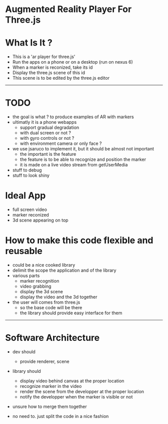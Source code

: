 # Augmented Reality Player For Three.js

# What Is It ?
- This is a 'ar player for three.js'
- Run the apps on a phone or on a desktop (run on nexus 6)
- When a marker is reconized, take its id
- Display the three.js scene of this id
- This scene is to be edited by the three.js editor

---


# TODO
- the goal is what ? to produce examples of AR with markers
- ultimatly it is a phone webapps
  - support gradual degradation
  - with dual screen or not ?
  - with gyro controls or not ?
  - with environment camera or only face ?
- we use jsaruco to implement it, but it should be almost not important
  - the important is the feature
  - the feature is to be able to recognize and position the marker
  - it is made on a live video stream from getUserMedia
- stuff to debug
- stuff to look shiny


# Ideal App
- full screen video
- marker reconized
- 3d scene appearing on top

# How to make this code flexible and reusable
- could be a nice cooked library
- delimit the scope the application and of the library
- various parts
  - marker recognition
  - video grabbing
  - display the 3d scene
  - display the video and the 3d together
- the user will comes from three.js
  - so the base code will be there
  - the library should provide easy interface for them

---

# Software Architecture
- dev should
  - provide renderer, scene
- library should
  - display video behind canvas at the proper location
  - recognize marker in the video
  - render the scene from the developper at the proper location
  - notify the developper when the marker is visible or not

- unsure how to merge them together
- no need to. just split the code in a nice fashion
